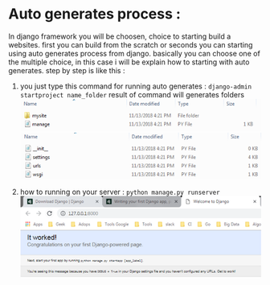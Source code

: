 # Auto generates process :
In django framework you will be choosen, choice to starting build a websites. first you can build from the scratch or seconds you can starting using auto generates process from django.
basically you can choose one of the multiple choice, in this case i will be explain how to starting with auto generates. step by step is like this :
1. you just type this command for running auto generates :
`django-admin startproject name_folder` 
result of command will generates folders
![folder generates](./images/result-auto-generates.png)
![folder generates](./images/result-auto-generates-2.png)

2. how to running on your server :
`python manage.py runserver`
![running on server](./images/running-onserver.png)
